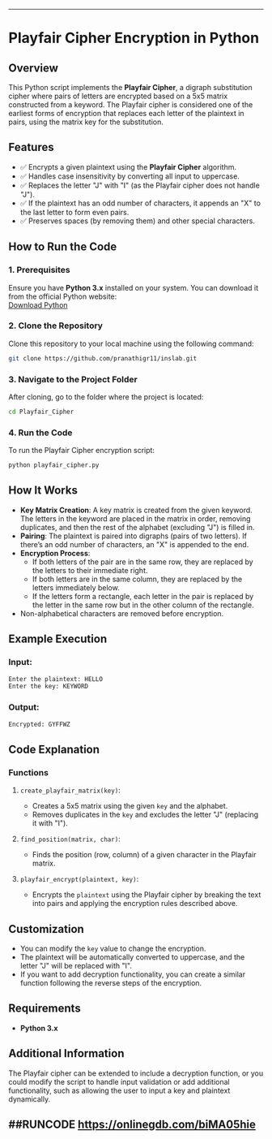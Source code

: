 
---

# **Playfair Cipher Encryption in Python**

## **Overview**
This Python script implements the **Playfair Cipher**, a digraph substitution cipher where pairs of letters are encrypted based on a 5x5 matrix constructed from a keyword. The Playfair cipher is considered one of the earliest forms of encryption that replaces each letter of the plaintext in pairs, using the matrix key for the substitution.

## **Features**
- ✅ Encrypts a given plaintext using the **Playfair Cipher** algorithm.
- ✅ Handles case insensitivity by converting all input to uppercase.
- ✅ Replaces the letter "J" with "I" (as the Playfair cipher does not handle "J").
- ✅ If the plaintext has an odd number of characters, it appends an "X" to the last letter to form even pairs.
- ✅ Preserves spaces (by removing them) and other special characters.

## **How to Run the Code**

### **1. Prerequisites**
Ensure you have **Python 3.x** installed on your system. You can download it from the official Python website:  
[Download Python](https://www.python.org/downloads/)

### **2. Clone the Repository**
Clone this repository to your local machine using the following command:
```bash
git clone https://github.com/pranathigr11/inslab.git
```


### **3. Navigate to the Project Folder**
After cloning, go to the folder where the project is located:
```bash
cd Playfair_Cipher
```

### **4. Run the Code**
To run the Playfair Cipher encryption script:
```bash
python playfair_cipher.py
```

## **How It Works**
- **Key Matrix Creation**: A key matrix is created from the given keyword. The letters in the keyword are placed in the matrix in order, removing duplicates, and then the rest of the alphabet (excluding "J") is filled in.
- **Pairing**: The plaintext is paired into digraphs (pairs of two letters). If there’s an odd number of characters, an "X" is appended to the end.
- **Encryption Process**:
  - If both letters of the pair are in the same row, they are replaced by the letters to their immediate right.
  - If both letters are in the same column, they are replaced by the letters immediately below.
  - If the letters form a rectangle, each letter in the pair is replaced by the letter in the same row but in the other column of the rectangle.
- Non-alphabetical characters are removed before encryption.

## **Example Execution**

### **Input:**
```bash
Enter the plaintext: HELLO
Enter the key: KEYWORD
```

### **Output:**
```bash
Encrypted: GYFFWZ
```

## **Code Explanation**

### **Functions**
1. `create_playfair_matrix(key)`:
   - Creates a 5x5 matrix using the given `key` and the alphabet.
   - Removes duplicates in the `key` and excludes the letter "J" (replacing it with "I").

2. `find_position(matrix, char)`:
   - Finds the position (row, column) of a given character in the Playfair matrix.

3. `playfair_encrypt(plaintext, key)`:
   - Encrypts the `plaintext` using the Playfair cipher by breaking the text into pairs and applying the encryption rules described above.

## **Customization**
- You can modify the `key` value to change the encryption.
- The plaintext will be automatically converted to uppercase, and the letter "J" will be replaced with "I".
- If you want to add decryption functionality, you can create a similar function following the reverse steps of the encryption.

## **Requirements**
- **Python 3.x**

## **Additional Information**
The Playfair cipher can be extended to include a decryption function, or you could modify the script to handle input validation or add additional functionality, such as allowing the user to input a key and plaintext dynamically.

##**RUNCODE**
https://onlinegdb.com/biMA05hie
---

